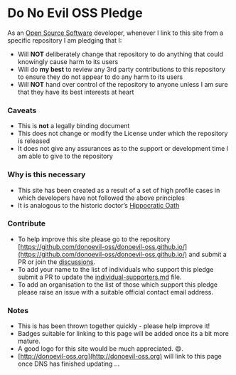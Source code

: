 # Do No Evil OSS Pledge

As an [Open Source Software](https://en.wikipedia.org/wiki/Open-source_software) developer, whenever I link to this site from a specific repository I am pledging that I:

* Will **NOT** deliberately change that repository to do anything that could knowingly cause harm to its users
* Will do **my best** to review any 3rd party contributions to this repository to ensure they do not appear to do any harm to its users
* Will **NOT** hand over control of the repository to anyone unless I am sure that they have its best interests at heart

### Caveats

* This is **not** a legally binding document
* This does not change or modify the License under which the repository is released
* It does not give any assurances as to the support or development time I am able to give to the repository

### Why is this necessary

* This site has been created as a result of a set of high profile cases in which developers have not followed the above principles
* It is analogous to the historic doctor’s [Hippocratic Oath](https://en.wikipedia.org/wiki/Hippocratic_Oath)

### Contribute

* To help improve this site please go to the repository [https://github.com/donoevil-oss/donoevil-oss.github.io/](https://github.com/donoevil-oss/donoevil-oss.github.io/) and submit a PR or join the [discussions](https://github.com/donoevil-oss/donoevil-oss.github.io/discussions/).
* To add your name to the list of individuals who support this pledge submit a PR to update the [individual-supporters.md](https://github.com/donoevil-oss/donoevil-oss.github.io/blob/main/individual-supporters.md) file.
* To add an organisation to the list of those which support this pledge please raise an issue with a suitable official contact email address.

### Notes

* This is has been thrown together quickly - please help improve it!
* Badges suitable for linking to this page will be added once its a bit more mature.
* A good logo for this site would be much appreciated. :smile:.
* [http://donoevil-oss.org](http://donoevil-oss.org) will link to this page once DNS has finished updating ...
